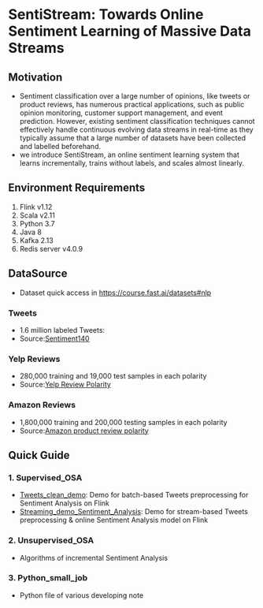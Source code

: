 # SentiStream: Towards Online Sentiment Learning of Massive Data Streams

## Motivation
* Sentiment classification over a large number of opinions, like tweets or product reviews, has numerous practical applications, such as public opinion monitoring, customer support management, and event prediction. However, existing sentiment classification techniques cannot effectively handle continuous evolving data streams in real-time as they typically assume that a large number of datasets have been collected and labelled beforehand. 
* we introduce SentiStream, an online sentiment learning system that learns incrementally, trains without labels, and scales almost linearly.

## Environment Requirements
1. Flink v1.12
2. Scala v2.11
3. Python 3.7
4. Java 8
5. Kafka 2.13
6. Redis server v4.0.9

## DataSource
* Dataset quick access in https://course.fast.ai/datasets#nlp
### Tweets
* 1.6 million labeled Tweets:
* Source:[Sentiment140](http://cs.stanford.edu/people/alecmgo/trainingandtestdata.zip)
### Yelp Reviews
* 280,000 training and 19,000 test samples in each polarity
* Source:[Yelp Review Polarity](https://s3.amazonaws.com/fast-ai-nlp/yelp_review_polarity_csv.tgz)
### Amazon Reviews
* 1,800,000 training and 200,000 testing samples in each polarity
* Source:[Amazon product review polarity](https://s3.amazonaws.com/fast-ai-nlp/amazon_review_polarity_csv.tgz)

## Quick Guide
### 1. Supervised_OSA
* [Tweets_clean_demo](https://github.com/HuilinWu2/Online-Sentiment-Analysis-on-Twitter-Streams/tree/main/Pyflink_demo/Tweets_clean_demo): Demo for batch-based Tweets preprocessing for Sentiment Analysis on Flink
* [Streaming_demo_Sentiment_Analysis](https://github.com/HuilinWu2/Online-Sentiment-Analysis-on-Twitter-Streams/tree/main/Pyflink_demo/Streaming_demo_Sentiment_Analysis): Demo for stream-based Tweets preprocessing & online Sentiment Analysis model on Flink
### 2. Unsupervised_OSA
* Algorithms of incremental Sentiment Analysis
### 3. Python_small_job
* Python file of various developing note
